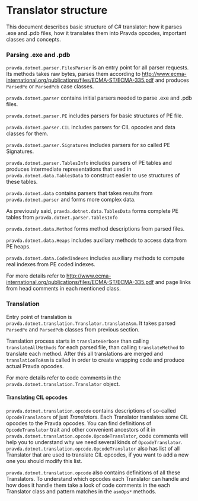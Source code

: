 # Translator structure

This document describes basic structure of C# translator: 
how it parses .exe and .pdb files, how it translates them into Pravda opcodes, 
important classes and concepts. 

### Parsing .exe and .pdb

`pravda.dotnet.parser.FilesParser` is an entry point for all parser requests. 
Its methods takes raw bytes, 
parses them according to http://www.ecma-international.org/publications/files/ECMA-ST/ECMA-335.pdf 
and produces `ParsedPe` or `ParsedPdb` case classes. 

`pravda.dotnet.parser` contains initial parsers needed to parse .exe and .pdb files. 

`pravda.dotnet.parser.PE` includes parsers for basic structures of PE file.

`pravda.dotnet.parser.CIL` includes parsers for CIL opcodes and data classes for them.

`pravda.dotnet.parser.Signatures` includes parsers for so called PE Signatures. 

`pravda.dotnet.parser.TablesInfo` includes parsers of PE tables and 
produces intermediate representations that used in `pravda.dotnet.data.TablesData` 
to construct easier to use structures of these tables. 

`pravda.dotnet.data` contains parsers that takes results from `pravda.dotnet.parser`
and forms more complex data.

As previously said, `pravda.dotnet.data.TablesData` forms complete PE tables 
from `pravda.dotnet.parser.TablesInfo`

`pravda.dotnet.data.Method` forms method descriptions from parsed files.

`pravda.dotnet.data.Heaps` includes auxiliary methods to access data from PE heaps. 

`pravda.dotnet.data.CodedIndexes` includes auxiliary methods 
to compute real indexes from PE coded indexes.

For more details refer to http://www.ecma-international.org/publications/files/ECMA-ST/ECMA-335.pdf 
and page links from head comments in each mentioned class.

### Translation

Entry point of translation is `pravda.dotnet.translation.Translator.translateAsm`. 
It takes parsed `ParsedPe` and `ParsedPdb` classes from previous section.

Translation process starts in `translateVerbose` 
than calling `translateAllMethods` for each parsed file,
than calling `translateMethod` to translate each method.
After this all translations are merged and `translationToAsm` is called
in order to create wrapping code and produce actual Pravda opcodes.

For more details refer to code comments in the `pravda.dotnet.translation.Translator` object.

#### Translating CIL opcodes

`pravda.dotnet.translation.opcode` contains descriptions of so-called `OpcodeTranslators`
of just _Translators_. Each Translator translates some CIL opcodes to the Pravda opcodes. 
You can find definitions of `OpcodeTranslator` trait and other convenient ancestors of it in 
`pravda.dotnet.translation.opcode.OpcodeTranslator`,
code comments will help you to understand why we need several kinds of `OpcodeTranslator`.
`pravda.dotnet.translation.opcode.OpcodeTranslator` also has list of all Translator 
that are used to translate CIL opcodes, if you want to add a new one you should modify this list. 

`pravda.dotnet.translation.opcode` also contains definitions of all these Translators. 
To understand which opcodes each Translator can handle and how does it handle them
take a look of code comments in the each Translator class 
and pattern matches in the `asmOps*` methods. 